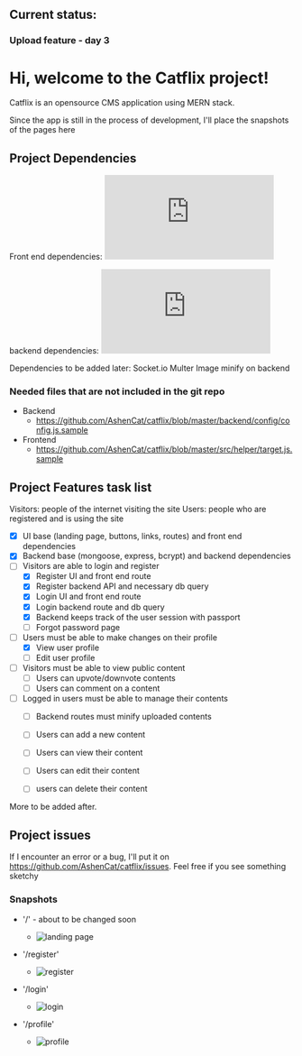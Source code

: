 ## Current status:
### Upload feature - day 3

# Hi, welcome to the Catflix project!
Catflix is an opensource CMS application using MERN stack.

Since the app is still in the process of development, I'll place the snapshots of the pages here


## Project Dependencies

Front end dependencies:
![Front end dependencies](https://github.com/AshenCat/catflix/blob/master/package.json "Front end dependencies")

backend dependencies:
![Back end dependencies](https://github.com/AshenCat/catflix/blob/master/backend/package.json "Back end dependencies")

Dependencies to be added later:
Socket.io
Multer
Image minify on backend

### Needed files that are not included in the git repo
- Backend
    - https://github.com/AshenCat/catflix/blob/master/backend/config/config.js.sample
- Frontend
    - https://github.com/AshenCat/catflix/blob/master/src/helper/target.js.sample
## Project Features task list

Visitors: people of the internet visiting the site
Users: people who are registered and is using the site

- [x] UI base (landing page, buttons, links, routes) and front end dependencies
- [x] Backend base (mongoose, express, bcrypt) and backend dependencies
- [ ] Visitors are able to login and register
    - [x] Register UI and front end route
    - [x] Register backend API and necessary db query
    - [x] Login UI and front end route
    - [x] Login backend route and db query
    - [x] Backend keeps track of the user session with passport
    - [ ] Forgot password page
- [ ] Users must be able to make changes on their profile
    - [x] View user profile
    - [ ] Edit user profile
- [ ] Visitors must be able to view public content
    - [ ] Users can upvote/downvote contents
    - [ ] Users can comment on a content
- [ ] Logged in users must be able to manage their contents
    - [ ] Backend routes must minify uploaded contents
    - [ ] Users can add a new content
    - [ ] Users can view their content
    - [ ] Users can edit their content
    - [ ] users can delete their content


More to be added after.

## Project issues
If I encounter an error or a bug, I'll put it on https://github.com/AshenCat/catflix/issues. Feel free if you see something sketchy

### Snapshots



- '/' - about to be changed soon
  - ![landing page](https://github.com/AshenCat/catflix/blob/master/readme-media/landing.png "Landing page") 

- '/register'
  - ![register](https://github.com/AshenCat/catflix/blob/master/readme-media/register.png "register page") 

- '/login'
  - ![login](https://github.com/AshenCat/catflix/blob/master/readme-media/login.png "login page") 

- '/profile'
  - ![profile](https://github.com/AshenCat/catflix/blob/master/readme-media/profile.png "profile page") 
